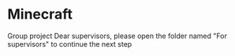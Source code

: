 # Minecraft
Group project
Dear supervisors, please open the folder named "For supervisors" to continue the next step
